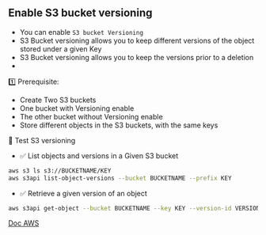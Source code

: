 ## Enable S3 bucket versioning

- You can enable `S3 bucket Versioning`
- S3 Bucket versioning allows you to keep different versions of the object stored under a given Key
- S3 Bucket versioning allows you to keep the versions prior to a deletion
-

1️⃣ Prerequisite: 
- Create Two S3 buckets
- One bucket with Versioning enable
- The other bucket without Versioning enable
- Store different objects in the S3 buckets, with the same keys

🏁 Test S3 versioning

- ✅ List objects and versions in a Given S3 bucket
  
```bash
aws s3 ls s3://BUCKETNAME/KEY
aws s3api list-object-versions --bucket BUCKETNAME --prefix KEY
```

- ✅ Retrieve a given version of an object
```bash
aws s3api get-object --bucket BUCKETNAME --key KEY --version-id VERSION_ID ./tmp.txt
```


[Doc AWS](https://docs.aws.amazon.com/AmazonS3/latest/userguide/Versioning.html)
